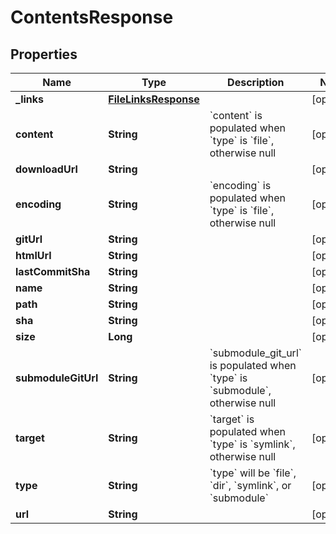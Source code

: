# ContentsResponse

## Properties
Name | Type | Description | Notes
------------ | ------------- | ------------- | -------------
**_links** | [**FileLinksResponse**](FileLinksResponse.md) |  |  [optional]
**content** | **String** | &#x60;content&#x60; is populated when &#x60;type&#x60; is &#x60;file&#x60;, otherwise null |  [optional]
**downloadUrl** | **String** |  |  [optional]
**encoding** | **String** | &#x60;encoding&#x60; is populated when &#x60;type&#x60; is &#x60;file&#x60;, otherwise null |  [optional]
**gitUrl** | **String** |  |  [optional]
**htmlUrl** | **String** |  |  [optional]
**lastCommitSha** | **String** |  |  [optional]
**name** | **String** |  |  [optional]
**path** | **String** |  |  [optional]
**sha** | **String** |  |  [optional]
**size** | **Long** |  |  [optional]
**submoduleGitUrl** | **String** | &#x60;submodule_git_url&#x60; is populated when &#x60;type&#x60; is &#x60;submodule&#x60;, otherwise null |  [optional]
**target** | **String** | &#x60;target&#x60; is populated when &#x60;type&#x60; is &#x60;symlink&#x60;, otherwise null |  [optional]
**type** | **String** | &#x60;type&#x60; will be &#x60;file&#x60;, &#x60;dir&#x60;, &#x60;symlink&#x60;, or &#x60;submodule&#x60; |  [optional]
**url** | **String** |  |  [optional]
